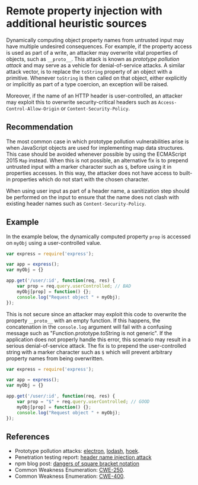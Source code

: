 # Remote property injection with additional heuristic sources
Dynamically computing object property names from untrusted input may have multiple undesired consequences. For example, if the property access is used as part of a write, an attacker may overwrite vital properties of objects, such as `__proto__`. This attack is known as *prototype pollution attack* and may serve as a vehicle for denial-of-service attacks. A similar attack vector, is to replace the `toString` property of an object with a primitive. Whenever `toString` is then called on that object, either explicitly or implicitly as part of a type coercion, an exception will be raised.

Moreover, if the name of an HTTP header is user-controlled, an attacker may exploit this to overwrite security-critical headers such as `Access-Control-Allow-Origin` or `Content-Security-Policy`.


## Recommendation
The most common case in which prototype pollution vulnerabilities arise is when JavaScript objects are used for implementing map data structures. This case should be avoided whenever possible by using the ECMAScript 2015 `Map` instead. When this is not possible, an alternative fix is to prepend untrusted input with a marker character such as `$`, before using it in properties accesses. In this way, the attacker does not have access to built-in properties which do not start with the chosen character.

When using user input as part of a header name, a sanitization step should be performed on the input to ensure that the name does not clash with existing header names such as `Content-Security-Policy`.


## Example
In the example below, the dynamically computed property `prop` is accessed on `myObj` using a user-controlled value.


```javascript
var express = require('express');

var app = express();
var myObj = {}

app.get('/user/:id', function(req, res) {
	var prop = req.query.userControlled; // BAD
	myObj[prop] = function() {};
	console.log("Request object " + myObj);
});
```
This is not secure since an attacker may exploit this code to overwrite the property `__proto__` with an empty function. If this happens, the concatenation in the `console.log` argument will fail with a confusing message such as "Function.prototype.toString is not generic". If the application does not properly handle this error, this scenario may result in a serious denial-of-service attack. The fix is to prepend the user-controlled string with a marker character such as `$` which will prevent arbitrary property names from being overwritten.


```javascript
var express = require('express');

var app = express();
var myObj = {}

app.get('/user/:id', function(req, res) {
	var prop = "$" + req.query.userControlled; // GOOD
	myObj[prop] = function() {};
	console.log("Request object " + myObj);
});
```

## References
* Prototype pollution attacks: [electron](https://github.com/electron/electron/pull/9287), [lodash](https://hackerone.com/reports/310443), [hoek](https://npmjs.com/advisories/566).
* Penetration testing report: [ header name injection attack](http://seclists.org/pen-test/2009/Mar/67)
* npm blog post: [ dangers of square bracket notation](https://github.com/nodesecurity/eslint-plugin-security/blob/3c7522ca1be800353513282867a1034c795d9eb4/docs/the-dangers-of-square-bracket-notation.md)
* Common Weakness Enumeration: [CWE-250](https://cwe.mitre.org/data/definitions/250.html).
* Common Weakness Enumeration: [CWE-400](https://cwe.mitre.org/data/definitions/400.html).
